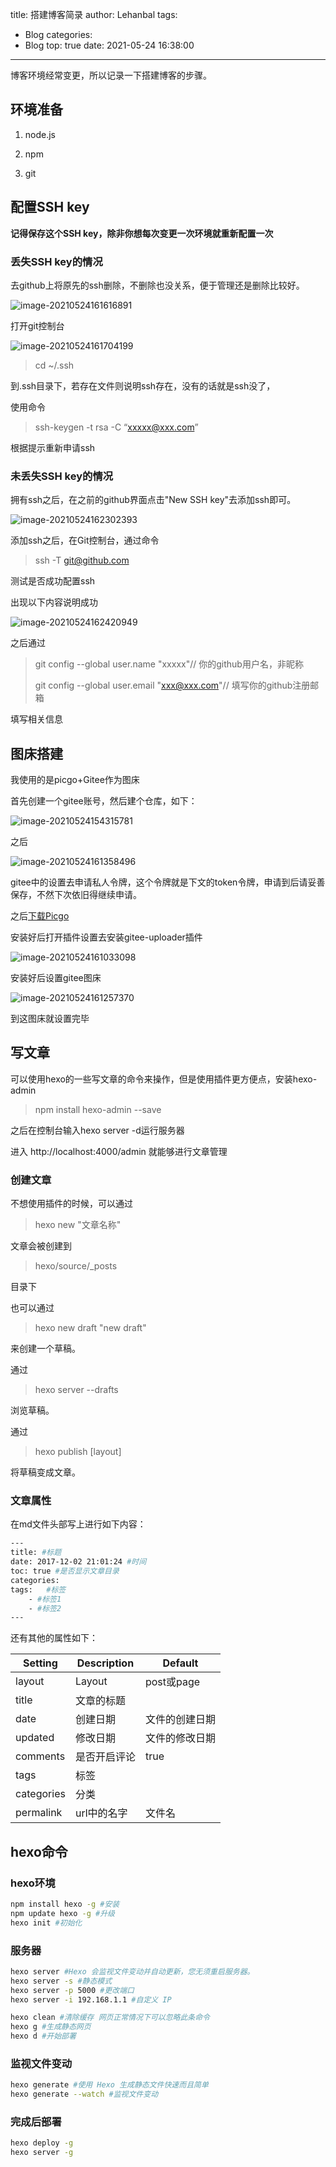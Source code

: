 title: 搭建博客简录
author: Lehanbal
tags:
  - Blog
categories:
  - Blog
top: true
date: 2021-05-24 16:38:00
---
博客环境经常变更，所以记录一下搭建博客的步骤。

## 环境准备

1. node.js

2. npm

3. git

## 配置SSH key

**记得保存这个SSH key，除非你想每次变更一次环境就重新配置一次**

### 丢失SSH key的情况

去github上将原先的ssh删除，不删除也没关系，便于管理还是删除比较好。

![image-20210524161616891](https://gitee.com/lehanbal/blog-image/raw/master/img/20210524161616.png)

打开git控制台

![image-20210524161704199](https://gitee.com/lehanbal/blog-image/raw/master/img/20210524161704.png)

> cd ~/.ssh

到.ssh目录下，若存在文件则说明ssh存在，没有的话就是ssh没了，

使用命令

> ssh-keygen -t rsa -C “xxxxx@xxx.com”

根据提示重新申请ssh

### 未丢失SSH key的情况

拥有ssh之后，在之前的github界面点击"New SSH key"去添加ssh即可。

![image-20210524162302393](https://gitee.com/lehanbal/blog-image/raw/master/img/20210524162302.png)

添加ssh之后，在Git控制台，通过命令

>  ssh -T git@github.com

测试是否成功配置ssh

出现以下内容说明成功

![image-20210524162420949](https://gitee.com/lehanbal/blog-image/raw/master/img/20210524162421.png)

之后通过

> git config --global user.name "xxxxx"// 你的github用户名，非昵称 
>
> git config --global user.email  "xxx@xxx.com"// 填写你的github注册邮箱

填写相关信息

## 图床搭建

我使用的是picgo+Gitee作为图床

首先创建一个gitee账号，然后建个仓库，如下：

![image-20210524154315781](https://gitee.com/lehanbal/blog-image/raw/master/img/image-20210524154315781.png)

之后

![image-20210524161358496](https://gitee.com/lehanbal/blog-image/raw/master/img/20210524161358.png)

gitee中的设置去申请私人令牌，这个令牌就是下文的token令牌，申请到后请妥善保存，不然下次依旧得继续申请。

之后[下载Picgo](https://github.com/Molunerfinn/PicGo/releases)

安装好后打开插件设置去安装gitee-uploader插件

![image-20210524161033098](https://gitee.com/lehanbal/blog-image/raw/master/img/20210524161033.png)

安装好后设置gitee图床

![image-20210524161257370](https://gitee.com/lehanbal/blog-image/raw/master/img/20210524161257.png)

到这图床就设置完毕

## 写文章

可以使用hexo的一些写文章的命令来操作，但是使用插件更方便点，安装hexo-admin

> npm install hexo-admin --save

之后在控制台输入hexo server -d运行服务器

进入 http://localhost:4000/admin 就能够进行文章管理

### 创建文章

不想使用插件的时候，可以通过

> hexo new "文章名称"

文章会被创建到

> hexo/source/_posts

目录下

也可以通过

> hexo new draft "new draft"

来创建一个草稿。

通过

> hexo server --drafts

浏览草稿。

通过

> hexo publish [layout] <filename>

将草稿变成文章。

### 文章属性

在md文件头部写上进行如下内容：

```bash
---
title: #标题
date: 2017-12-02 21:01:24 #时间
toc: true #是否显示文章目录
categories: 
tags:   #标签
	- #标签1
	- #标签2
---
```

还有其他的属性如下：

| Setting    | Description  | Default        |
| ---------- | ------------ | -------------- |
| layout     | Layout       | post或page     |
| title      | 文章的标题   |                |
| date       | 创建日期     | 文件的创建日期 |
| updated    | 修改日期     | 文件的修改日期 |
| comments   | 是否开启评论 | true           |
| tags       | 标签         |                |
| categories | 分类         |                |
| permalink  | url中的名字  | 文件名         |

## hexo命令

### hexo环境

```bash
npm install hexo -g #安装  
npm update hexo -g #升级  
hexo init #初始化
```

### 服务器

```bash
hexo server #Hexo 会监视文件变动并自动更新，您无须重启服务器。
hexo server -s #静态模式
hexo server -p 5000 #更改端口
hexo server -i 192.168.1.1 #自定义 IP

hexo clean #清除缓存 网页正常情况下可以忽略此条命令
hexo g #生成静态网页
hexo d #开始部署
```

### 监视文件变动

```bash
hexo generate #使用 Hexo 生成静态文件快速而且简单
hexo generate --watch #监视文件变动
```

### 完成后部署

```bash
hexo deploy -g
hexo server -g
```